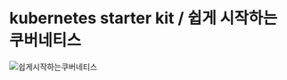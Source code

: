 # kubernetes starter kit / 쉽게 시작하는 쿠버네티스
![쉽게시작하는쿠버네티스](https://www.inflearn.com/course/쿠버네티스-쉽게시작?inst=cf657a9d)